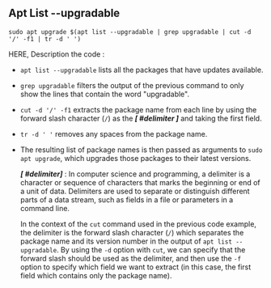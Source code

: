 
## Apt List --upgradable

```
sudo apt upgrade $(apt list --upgradable | grep upgradable | cut -d '/' -f1 | tr -d ' ')
```

HERE, Description the code :
-   `apt list --upgradable` lists all the packages that have updates available.
-   `grep upgradable` filters the output of the previous command to only show the lines that contain the word "upgradable".
-   `cut -d '/' -f1` extracts the package name from each line by using the forward slash character (`/`) as the ***[ #delimiter ]*** and taking the first field.
-   `tr -d ' '` removes any spaces from the package name.
-   The resulting list of package names is then passed as arguments to `sudo apt upgrade`, which upgrades those packages to their latest versions.

	***[ #delimiter]*** : In computer science and programming, a delimiter is a character or sequence of characters that marks the beginning or end of a unit of data. Delimiters are used to separate or distinguish different parts of a data stream, such as fields in a file or parameters in a command line.
	
	In the context of the `cut` command used in the previous code example, the delimiter is the forward slash character (`/`) which separates the package name and its version number in the output of `apt list --upgradable`. By using the `-d` option with `cut`, we can specify that the forward slash should be used as the delimiter, and then use the `-f` option to specify which field we want to extract (in this case, the first field which contains only the package name).